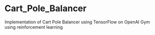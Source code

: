 # Cart_Pole_Balancer
Implementation of Cart Pole Balancer using TensorFlow on OpenAI Gym using reinforcement learning
